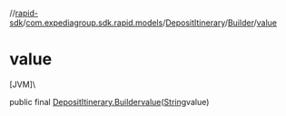 //[rapid-sdk](../../../../index.md)/[com.expediagroup.sdk.rapid.models](../../index.md)/[DepositItinerary](../index.md)/[Builder](index.md)/[value](value.md)

# value

[JVM]\

public final [DepositItinerary.Builder](index.md)[value](value.md)([String](https://docs.oracle.com/javase/8/docs/api/java/lang/String.html)value)
